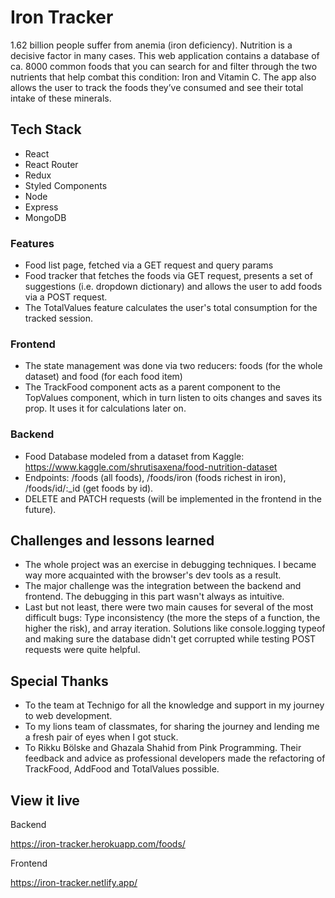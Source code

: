 # Iron Tracker

1.62 billion people suffer from anemia (iron deficiency). Nutrition is a decisive factor in many cases. This web application contains a database of ca. 8000 common foods that you can search for and filter through the two nutrients that help combat this condition: Iron and Vitamin C. The app also allows the user to track the foods they’ve consumed and see their total intake of these minerals.

## Tech Stack

- React
- React Router
- Redux
- Styled Components
- Node
- Express
- MongoDB

### Features

- Food list page, fetched via a GET request and query params
- Food tracker that fetches the foods via GET request, presents a set of suggestions (i.e. dropdown dictionary) and allows the user to add foods via a POST request.
- The TotalValues feature calculates the user's total consumption for the tracked session.

### Frontend

- The state management was done via two reducers: foods (for the whole dataset) and food (for each food item)
- The TrackFood component acts as a parent component to the TopValues component, which in turn listen to oits changes and saves its prop. It uses it for calculations later on.

### Backend

- Food Database modeled from a dataset from Kaggle: https://www.kaggle.com/shrutisaxena/food-nutrition-dataset
- Endpoints: /foods (all foods), /foods/iron (foods richest in iron), /foods/id/:\_id (get foods by id).
- DELETE and PATCH requests (will be implemented in the frontend in the future).

## Challenges and lessons learned

- The whole project was an exercise in debugging techniques. I became way more acquainted with the browser's dev tools as a result.
- The major challenge was the integration between the backend and frontend. The debugging in this part wasn't always as intuitive.
- Last but not least, there were two main causes for several of the most difficult bugs: Type inconsistency (the more the steps of a function, the higher the risk), and array iteration. Solutions like console.logging typeof and making sure the database didn't get corrupted while testing POST requests were quite helpful.

## Special Thanks

- To the team at Technigo for all the knowledge and support in my journey to web development.
- To my lions team of classmates, for sharing the journey and lending me a fresh pair of eyes when I got stuck.
- To Rikku Bölske and Ghazala Shahid from Pink Programming. Their feedback and advice as professional developers made the refactoring of TrackFood, AddFood and TotalValues possible.

## View it live

Backend

https://iron-tracker.herokuapp.com/foods/

Frontend

https://iron-tracker.netlify.app/
